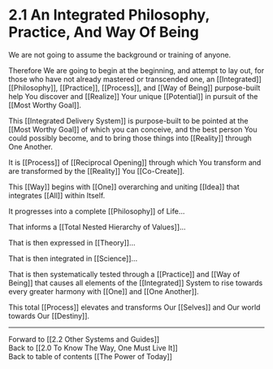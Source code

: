 # 2.1 An Integrated Philosophy, Practice, And Way Of Being
We are not going to assume the background or training of anyone. 

Therefore We are going to begin at the beginning, and attempt to lay out, for those who have not already mastered or transcended one, an [[Integrated]] [[Philosophy]], [[Practice]], [[Process]], and [[Way of Being]] purpose-built help You discover and [[Realize]] Your unique [[Potential]] in pursuit of the [[Most Worthy Goal]]. 

This [[Integrated Delivery System]] is purpose-built to be pointed at the [[Most Worthy Goal]] of which you can conceive, and the best person You could possibly become, and to bring those things into [[Reality]] through One Another. 

It is [[Process]] of [[Reciprocal Opening]] through which You transform and are transformed by the [[Reality]] You [[Co-Create]]. 

This [[Way]] begins with [[One]] overarching and uniting [[Idea]] that integrates [[All]] within Itself. 

It progresses into a complete [[Philosophy]] of Life... 

That informs a [[Total Nested Hierarchy of Values]]... 

That is then expressed in [[Theory]]... 

That is then integrated in [[Science]]... 

That is then systematically tested through a [[Practice]] and [[Way of Being]] that causes all elements of the [[Integrated]] System to rise towards every greater harmony with [[One]] and [[One Another]]. 

This total [[Process]] elevates and transforms Our [[Selves]] and Our world towards Our [[Destiny]]. 

___

Forward to [[2.2 Other Systems and Guides]]   
Back to [[2.0 To Know The Way, One Must Live It]]  
Back to table of contents [[The Power of Today]]  